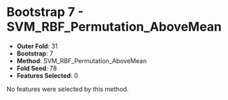 # Bootstrap 7 - SVM_RBF_Permutation_AboveMean

- **Outer Fold**: 31
- **Bootstrap**: 7
- **Method**: SVM_RBF_Permutation_AboveMean
- **Fold Seed**: 78
- **Features Selected**: 0

No features were selected by this method.
